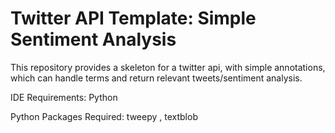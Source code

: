 # Twitter API Template: Simple Sentiment Analysis
This repository provides a skeleton for a twitter api, with simple annotations, which can handle terms and return relevant tweets/sentiment analysis.

IDE Requirements:
Python

Python Packages Required:
tweepy ,
textblob
